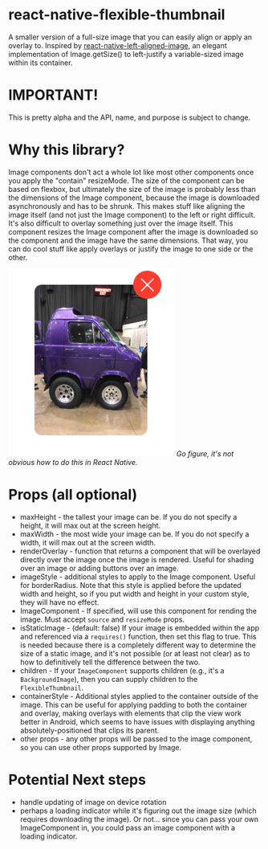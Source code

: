 # react-native-flexible-thumbnail
A smaller version of a full-size image that you can easily align or apply an overlay to.
Inspired by [react-native-left-aligned-image](https://github.com/itinance/react-native-left-aligned-image), an elegant implementation of Image.getSize() to left-justify a variable-sized image within its container.

# IMPORTANT!
This is pretty alpha and the API, name, and purpose is subject to change.

# Why this library?
Image components don't act a whole lot like most other components once you apply the "contain" resizeMode. The size of the component can be based on flexbox, but ultimately the size of the image is probably less than the dimensions of the Image component, because the image is downloaded asynchronously and has to be shrunk. This makes stuff like aligning the image itself (and not just the Image component) to the left or right difficult. It's also difficult to overlay something just over the image itself.
This component resizes the Image component after the image is downloaded so the component and the image have the same dimensions. That way, you can do cool stuff like apply overlays or justify the image to one side or the other.

![demo of an icon overlayed over an image](https://github.com/nudgeyourself/react-native-flexible-thumbnail/blob/master/demo_image.jpg)
*Go figure, it's not obvious how to do this in React Native.*

# Props (all optional)
* maxHeight - the tallest your image can be. If you do not specify a height, it will max out at the screen height.
* maxWidth - the most wide your image can be. If you do not specify a width, it will max out at the screen width.
* renderOverlay - function that returns a component that will be overlayed directly over the image once the image is rendered. Useful for shading over an image or adding buttons over an image.
* imageStyle - additional styles to apply to the Image component. Useful for borderRadius. Note that this style is applied before the updated width and height, so if you put width and height in your custom style, they will have no effect.
* ImageComponent - If specified, will use this component for rending the image. Must accept `source` and `resizeMode` props.
* isStaticImage - (default: false) If your image is embedded within the app and referenced via a `requires()` function, then set this flag to true. This is needed because there is a completely different way to determine the size of a static image, and it's not possible (or at least not clear) as to how to definitively tell the difference between the two.
* children - If your `ImageComponent` supports children (e.g., it's a `BackgroundImage`), then you can supply children to the `FlexibleThumbnail`.
* containerStyle - Additional styles applied to the container outside of the image. This can be useful for applying padding to both the container and overlay, making overlays with elements that clip the view work better in Android, which seems to have issues with displaying anything absolutely-positioned that clips its parent.
* other props - any other props will be passed to the image component, so you can use other props supported by Image.

# Potential Next steps
* handle updating of image on device rotation
* perhaps a loading indicator while it's figuring out the image size (which requires downloading the image). Or not... since you can pass your own ImageComponent in, you could pass an image component with a loading indicator.
